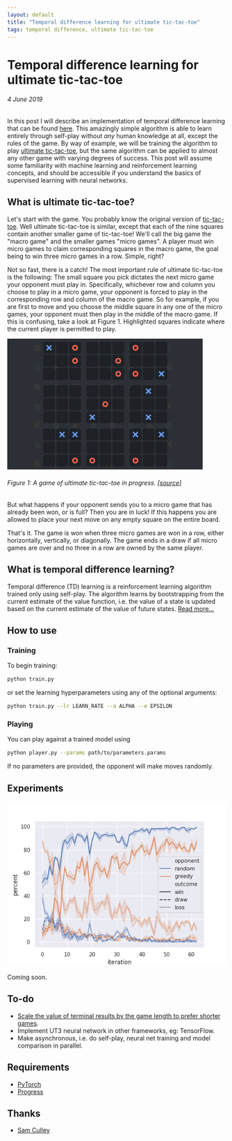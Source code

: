 ```yaml
---
layout: default
title: "Temporal difference learning for ultimate tic-tac-toe"
tags: temporal difference, ultimate tic-tac-toe
---
```


[repo]: https://github.com/keeeal/temporal-ut3

# Temporal difference learning for ultimate tic-tac-toe
###### 4 June 2019

In this post I will describe an implementation of temporal difference learning that can be found [here][repo]. This amazingly simple algorithm is able to learn entirely through self-play without *any* human knowledge at all, except the rules of the game. By way of example, we will be training the algorithm to play [ultimate tic-tac-toe](https://en.wikipedia.org/wiki/Ultimate_tic-tac-toe), but the same algorithm can be applied to almost any other game with varying degrees of success. This post will assume some familiarity with machine learning and reinforcement learning concepts, and should be accessible if you understand the basics of supervised learning with neural networks.

## What is ultimate tic-tac-toe?

Let's start with the game. You probably know the original version of [tic-tac-toe](https://en.wikipedia.org/wiki/Tic-tac-toe). Well ultimate tic-tac-toe is similar, except that each of the nine squares contain another smaller game of tic-tac-toe! We'll call the big game the "macro game" and the smaller games "micro games". A player must win micro games to claim corresponding squares in the macro game, the goal being to win three micro games in a row. Simple, right?

Not so fast, there is a catch! The most important rule of ultimate tic-tac-toe is the following: The small square you pick dictates the next micro game your opponent must play in. Specifically, whichever row and column you choose to play in a micro game, your opponent is forced to play in the corresponding row and column of the macro game. So for example, if you are first to move and you choose the middle square in any one of the micro games, your opponent must then play in the middle of the macro game. If this is confusing, take a look at Figure 1. Highlighted squares indicate where the current player is permitted to play.

![ultimate tic-tac-toe gif](/img/ut3.gif)
###### Figure 1: A game of ultimate tic-tac-toe in progress. [[source]](https://playground.riddles.io/competitions/ultimate-tic-tac-toe/how-to-play)

But what happens if your opponent sends you to a micro game that has already been won, or is full? Then you are in luck! If this happens you are allowed to place your next move on any empty square on the entire board.

That's it. The game is won when three micro games are won in a row, either horizontally, vertically, or diagonally. The game ends in a draw if all micro games are over and no three in a row are owned by the same player.

## What is temporal difference learning?

Temporal difference (TD) learning is a reinforcement learning algorithm trained only using self-play. The algorithm learns by bootstrapping from the current estimate of the value function, i.e. the value of a state is updated based on the current estimate of the value of future states. [Read more...](https://en.wikipedia.org/wiki/Temporal_difference_learning)

## How to use

### Training

To begin training:

```bash
python train.py
```

or set the learning hyperparameters using any of the optional arguments:

```bash
python train.py --lr LEARN_RATE --a ALPHA --e EPSILON
```

### Playing

You can play against a trained model using

```bash
python player.py --params path/to/parameters.params
```

If no parameters are provided, the opponent will make moves randomly.

## Experiments

![ultimate tic-tac-toe results](/img/td-ut3-results.png)

Coming soon.

## To-do
 - [Scale the value of terminal results by the game length to prefer shorter games](https://medium.com/oracledevs/lessons-from-alphazero-connect-four-e4a0ae82af68).
 - Implement UT3 neural network in other frameworks, eg: TensorFlow.
 - Make asynchronous, i.e. do self-play, neural net training and model comparison in parallel.

## Requirements
 - [PyTorch](https://pytorch.org/)
 - [Progress](https://pypi.org/project/progress/)

## Thanks
 - [Sam Culley](https://github.com/swculley)
